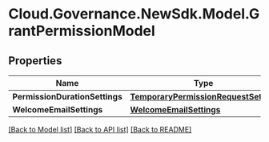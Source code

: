 # Cloud.Governance.NewSdk.Model.GrantPermissionModel
## Properties

Name | Type | Description | Notes
------------ | ------------- | ------------- | -------------
**PermissionDurationSettings** | [**TemporaryPermissionRequestSetting**](TemporaryPermissionRequestSetting.md) |  | [optional] 
**WelcomeEmailSettings** | [**WelcomeEmailSettings**](WelcomeEmailSettings.md) |  | [optional] 

[[Back to Model list]](../README.md#documentation-for-models) [[Back to API list]](../README.md#documentation-for-api-endpoints) [[Back to README]](../README.md)

